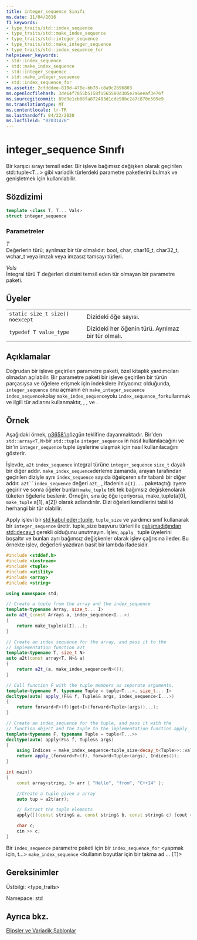 ```yaml
---
title: integer_sequence Sınıfı
ms.date: 11/04/2016
f1_keywords:
- type_traits/std::index_sequence
- type_traits/std::make_index_sequence
- type_traits/std::integer_sequence
- type_traits/std::make_integer_sequence
- type_traits/std::index_sequence_for
helpviewer_keywords:
- std::index_sequence
- std::make_index_sequence
- std::integer_sequence
- std::make_integer_sequence
- std::index_sequence_for
ms.assetid: 2cfdddee-819d-478e-bb78-c8a9c2696803
ms.openlocfilehash: 3de64f7855b5158f1565580d305e2a6eeaf3e76f
ms.sourcegitcommit: 89d9e1cb08fa872483d1cde98bc2a7c870e505e9
ms.translationtype: MT
ms.contentlocale: tr-TR
ms.lasthandoff: 04/22/2020
ms.locfileid: "82031478"
---
```

# <a name="integer_sequence-class"></a>integer_sequence Sınıfı

Bir karşıcı sırayı temsil eder. Bir işleve bağımsız değişken olarak geçirilen std::tuple\<T...> gibi variadik türlerdeki parametre paketlerini bulmak ve genişletmek için kullanılabilir.

## <a name="syntax"></a>Sözdizimi

```cpp
template <class T, T... Vals>
struct integer_sequence
```

### <a name="parameters"></a>Parametreler

*T*\
Değerlerin türü; ayrılmaz bir tür olmalıdır: bool, char, char16_t, char32_t, wchar_t veya imzalı veya imzasız tamsayı türleri.

*Vals*\
İntegral türü T değerleri dizisini temsil eden tür olmayan bir parametre paketi.

## <a name="members"></a>Üyeler

|||
|-|-|
|`static size_t size() noexcept`|Dizideki öğe sayısı.|
|`typedef T value_type`|Dizideki her öğenin türü. Ayrılmaz bir tür olmalı.|

## <a name="remarks"></a>Açıklamalar

Doğrudan bir işleve geçirilen parametre paketi, özel kitaplık yardımcıları olmadan açılabilir. Bir parametre paketi bir işleve geçirilen bir türün parçasıysa ve öğelere erişmek için indekslere ihtiyacınız olduğunda, `integer_sequence` onu açmanın en `make_integer_sequence` `index_sequence`kolay `make_index_sequence`yolu `index_sequence_for`kullanmak ve ilgili tür adlarını kullanmaktır, , , ve .

## <a name="example"></a>Örnek

Aşağıdaki örnek, [n3658'in](https://wg21.link/n3658)özgün teklifine dayanmaktadır. Bir'den `std::array<T,N>`bir `std::tuple` `integer_sequence` in nasıl kullanılacağını ve bir'in `integer_sequence` tuple üyelerine ulaşmak için nasıl kullanılacağını gösterir.

İşlevde, `a2t` `index_sequence` integral türüne `integer_sequence` `size_t` dayalı bir diğer addır. `make_index_sequence`derleme zamanda, arayan tarafından geçirilen diziyle aynı `index_sequence` sayıda öğeiçeren sıfır tabanlı bir diğer addır. `a2t``index_sequence` değeri `a2t_` , ifadenin `a[I]...` paketaçtığı `I`yere geçirir ve sonra öğeler bunları `make_tuple` tek tek bağımsız değişkenolarak tüketen öğelerle beslenir. Örneğin, sıra üç öğe içeriyorsa, make_tuple(a[0], `make_tuple` a[1], a[2]) olarak adlandırılır. Dizi öğeleri kendilerini tabii ki herhangi bir tür olabilir.

Apply işlevi bir [std kabul eder::tuple](../standard-library/tuple-class.md), `tuple_size` ve yardımcı sınıf kullanarak bir `integer_sequence` üretir. tuple_size başvuru türleri ile [çalışmadığından](../standard-library/tuple-size-class-tuple.md) [std::decay_t](../standard-library/decay-class.md) gerekli olduğunu unutmayın. İşlev, `apply_` tuple üyelerini boşaltır ve bunları ayrı bağımsız değişkenler olarak işlev çağrısına ileder. Bu örnekte işlev, değerleri yazdıran basit bir lambda ifadesidir.

```cpp
#include <stddef.h>
#include <iostream>
#include <tuple>
#include <utility>
#include <array>
#include <string>

using namespace std;

// Create a tuple from the array and the index_sequence
template<typename Array, size_t... I>
auto a2t_(const Array& a, index_sequence<I...>)
{
    return make_tuple(a[I]...);
}

// Create an index sequence for the array, and pass it to the
// implementation function a2t_
template<typename T, size_t N>
auto a2t(const array<T, N>& a)
{
    return a2t_(a, make_index_sequence<N>());
}

// Call function F with the tuple members as separate arguments.
template<typename F, typename Tuple = tuple<T...>, size_t... I>
decltype(auto) apply_(F&& f, Tuple&& args, index_sequence<I...>)
{
    return forward<F>(f)(get<I>(forward<Tuple>(args))...);
}

// Create an index_sequence for the tuple, and pass it with the
// function object and the tuple to the implementation function apply_
template<typename F, typename Tuple = tuple<T...>>
decltype(auto) apply(F&& f, Tuple&& args)
{
    using Indices = make_index_sequence<tuple_size<decay_t<Tuple>>::value >;
    return apply_(forward<F>(f), forward<Tuple>(args), Indices());
}

int main()
{
    const array<string, 3> arr { "Hello", "from", "C++14" };

    //Create a tuple given a array
    auto tup = a2t(arr);

    // Extract the tuple elements
    apply([](const string& a, const string& b, const string& c) {cout << a << " " << b << " " << c << endl; }, tup);

    char c;
    cin >> c;
}
```

Bir `index_sequence` parametre paketi için bir `index_sequence_for` \<yapmak için, t...> `make_index_sequence` \<kullanın boyutlar için bir takma ad ... (T)>

## <a name="requirements"></a>Gereksinimler

Üstbilgi: \<type_traits\>

Namepace: std

## <a name="see-also"></a>Ayrıca bkz.

[Elipsler ve Variadik Şablonlar](../cpp/ellipses-and-variadic-templates.md)
